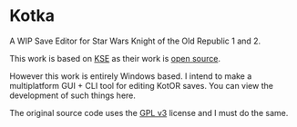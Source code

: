 # Kotka

A WIP Save Editor for Star Wars Knight of the Old Republic 1 and 2.

This work is based on [KSE](https://deadlystream.com/files/file/503-kotor-savegame-editor/) as their work is [open source](https://gitlab.com/kotorsge-team/kse).

However this work is entirely Windows based. I intend to make a multiplatform GUI + CLI tool for editing KotOR saves. You can view the development of such things here.

The original source code uses the [GPL v3](https://www.gnu.org/licenses/gpl-3.0.en.html) license and I must do the same.
